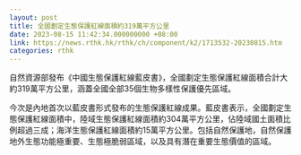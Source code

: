 ```yaml
---
layout: post
title: 全國劃定生態保護紅線面積約319萬平方公里
date: 2023-08-15 11:42:34.000000000 +08:00
link: https://news.rthk.hk/rthk/ch/component/k2/1713532-20230815.htm
categories: rthk
---
```


自然資源部發布《中國生態保護紅線藍皮書》，全國劃定生態保護紅線面積合計大約319萬平方公里，涵蓋全國全部35個生物多樣性保護優先區域。

今次是內地首次以藍皮書形式發布的生態保護紅線成果。藍皮書表示，全國劃定生態保護紅線面積中，陸域生態保護紅線面積約304萬平方公里，佔陸域國土面積比例超過三成；海洋生態保護紅線面積約15萬平方公里。包括自然保護地，自然保護地外生態功能極重要、生態極脆弱區域，以及具有潛在重要生態價值的區域。
